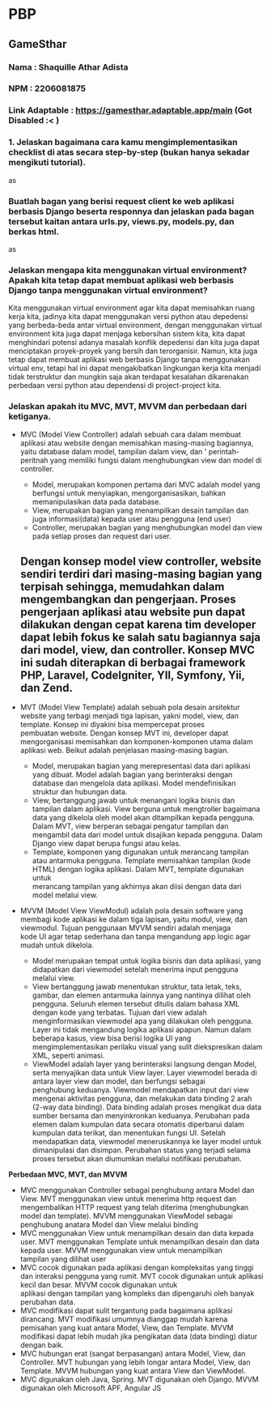# PBP

## GameSthar
### Nama : Shaquille Athar Adista
### NPM  : 2206081875
### Link Adaptable : https://gamesthar.adaptable.app/main (Got Disabled :< )

### 1. Jelaskan bagaimana cara kamu mengimplementasikan checklist di atas secara step-by-step (bukan hanya sekadar mengikuti tutorial). 

<p>as<p>

### Buatlah bagan yang berisi request client ke web aplikasi berbasis Django beserta responnya dan jelaskan pada bagan tersebut kaitan antara urls.py, views.py, models.py, dan berkas html. 

<p>as<p>

### Jelaskan mengapa kita menggunakan virtual environment? Apakah kita tetap dapat membuat aplikasi web berbasis Django tanpa menggunakan virtual environment?

<p>Kita menggunakan virtual environment agar kita dapat memisahkan ruang kerja kita, jadinya kita dapat menggunakan versi python atau depedensi yang berbeda-beda antar virtual environment, dengan menggunakan virtual environment kita juga dapat menjaga kebersihan sistem kita, kita dapat menghindari potensi adanya masalah konflik depedensi dan kita juga dapat menciptakan proyek-proyek yang bersih dan terorganisir. Namun, kita juga tetap dapat membuat aplikasi web berbasis Django tanpa menggunakan virtual env, tetapi hal ini dapat mengakibatkan lingkungan kerja kita menjadi tidak terstruktur dan mungkin saja akan terdapat kesalahan dikarenakan perbedaan versi python atau dependensi di project-project kita.<p>

### Jelaskan apakah itu MVC, MVT, MVVM dan perbedaan dari ketiganya.   

+ MVC (Model View Controller) adalah sebuah cara dalam membuat aplikasi atau website dengan memisahkan masing-masing bagiannya, yaitu database dalam model, tampilan dalam view, dan         '
  perintah-peritnah yang memiliki fungsi dalam menghubungkan view dan model di controller. 
    - Model, merupakan komponen pertama dari MVC adalah model yang berfungsi untuk menyiapkan, mengorganisasikan, bahkan memanipulasikan data pada database.
    - View, merupakan bagian yang menampilkan desain tampilan dan juga informasi(data) kepada user atau pengguna (end user)
    - Controller, merupakan bagian yang menghubungkan model dan view pada setiap proses dan request dari user.  

  Dengan konsep model view controller, website sendiri terdiri dari masing-masing bagian yang terpisah sehingga, memudahkan dalam mengembangkan dan pengerjaan. Proses pengerjaan aplikasi atau 
  website pun dapat dilakukan dengan cepat karena tim developer dapat lebih fokus ke salah satu bagiannya saja dari model, view, dan controller. Konsep MVC ini sudah diterapkan di berbagai framework PHP, Laravel, CodeIgniter, YII, Symfony, Yii, dan Zend.  
  ---

+ MVT (Model View Template) adalah sebuah pola desain arsitektur website yang terbagi menjadi tiga lapisan, yakni model, view, dan template. Konsep ini diyakini bisa mempercepat proses   
  pembuatan website. Dengan konsep MVT ini, developer dapat mengorganisasi memisahkan dan komponen-komponen utama dalam aplikasi web. Beikut adalah penjelasan masing-masing bagian.
    - Model, merupakan bagian yang merepresentasi data dari aplikasi yang dibuat. Model adalah bagian yang berinteraksi dengan database dan mengelola data aplikasi. Model mendefinisikan       
      struktur dan hubungan data. 
    - View, bertanggung jawab untuk menangani logika bisnis dan tampilan dalam aplikasi. View berguna untuk mengtroller bagaimana data yang dikelola oleh model akan ditampilkan kepada 
      pengguna. Dalam MVT, view berperan sebagai pengatur tampilan dan mengambil data dari model untuk disajikan kepada pengguna. Dalam Django view dapat berupa fungsi atau kelas.
    - Template, komponen yang digunakan untuk merancang tampilan atau antarmuka pengguna. Template memisahkan tampilan (kode HTML) dengan logika aplikasi. Dalam MVT, template digunakan untuk  
      merancang tampilan yang akhirnya akan diisi dengan data dari model melalui view. 
    
+ MVVM (Model View ViewModul) adalah pola desain software yang membagi kode aplikasi ke dalam tiga lapisan, yaitu modul, view, dan viewmodul. Tujuan penggunaan MVVM sendiri adalah menjaga  
  kode UI agar tetap sederhana dan tanpa mengandung app logic agar mudah untuk dikelola.
    - Model merupakan tempat untuk logika bisnis dan data aplikasi, yang didapatkan dari viewmodel setelah menerima input pengguna melalui view. 
    - View bertanggung jawab menentukan struktur, tata letak, teks, gambar, dan elemen antarmuka lainnya yang nantinya dilihat oleh pengguna. Seluruh elemen tersebut ditulis dalam bahasa XML  
      dengan kode yang terbatas. Tujuan dari view adalah menginformasikan viewmodel apa yang dilakukan oleh pengguna. Layer ini tidak mengandung logika aplikasi apapun. Namun dalam beberapa kasus, view bisa berisi logika UI yang mengimplementasikan perilaku visual yang sulit diekspresikan dalam XML, seperti animasi.
    - ViewModel adalah layer yang berinteraksi langsung dengan Model, serta menyajikan data untuk View layer. Layer viewmodel berada di antara layer view dan model, dan berfungsi sebagai   
      penghubung keduanya. Viewmodel mendapatkan input dari view mengenai aktivitas pengguna, dan melakukan data binding 2 arah (2-way data binding). Data binding adalah proses mengikat dua  data sumber bersama dan menyinkronkan keduanya. Perubahan pada elemen dalam kumpulan data secara otomatis diperbarui dalam kumpulan data terikat, dan menentukan fungsi UI. Setelah mendapatkan data, viewmodel meneruskannya ke layer model untuk dimanipulasi dan disimpan. Perubahan status yang terjadi selama proses tersebut akan diumumkan melalui notifikasi perubahan.

**Perbedaan MVC, MVT, dan MVVM**
- MVC menggunakan Controller sebagai penghubung antara Model dan View. MVT menggunakan view untuk menerima http request dan mengembalikan HTTP request yang telah diterima (menghubungkan  
      model dan template). MVVM menggunakan ViewModel sebagai penghubung anatara Model dan View melalui binding
- MVC menggunakan View untuk menampilkan desain dan data kepada user. MVT menggunakan Template untuk menampilkan desain dan data kepada user. MVVM menggunakan view untuk menampilkan  
      tampilan yang dilihat user 
- MVC cocok digunakan pada aplikasi dengan kompleksitas yang tinggi dan interaksi pengguna yang rumit. MVT cocok digunakan untuk aplikasi kecil dan besar. MVVM cocok digunakan untuk  
      aplikasi dengan tampilan yang kompleks dan dipengaruhi oleh banyak perubahan data.
- MVC modifikasi dapat sulit tergantung pada bagaimana aplikasi dirancang. MVT modifikasi umumnya dianggap mudah karena pemisahan yang kuat antara Model, View, dan Template. MVVM modifikasi 
      dapat lebih mudah jika pengikatan data (data binding) diatur dengan baik.
 - MVC hubungan erat (sangat berpasangan) antara Model, View, dan Controller. MVT hubungan yang lebih longar antara Model, View, dan Template. MVVM hubungan yang kuat antara View dan 
      ViewModel.
- MVC digunakan oleh Java, Spring. MVT digunakan oleh Django. MVVM digunakan oleh Microsoft APF, Angular JS
    
